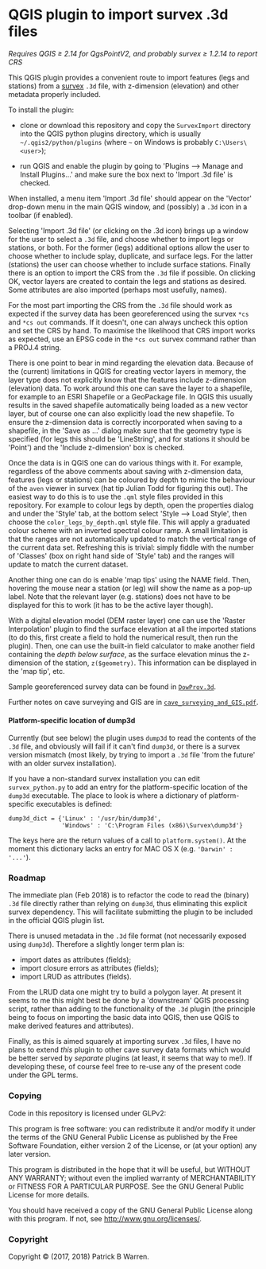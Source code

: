 # QGIS plugin to import survex .3d files

_Requires QGIS &ge; 2.14 for QgsPointV2, and probably survex &ge; 1.2.14 to report CRS_

This QGIS plugin provides a convenient route to import features (legs and
stations) from a [survex](https://survex.com/ "survex.com")
`.3d` file, with z-dimension (elevation) and other
metadata properly included.

To install the plugin:

* clone or download this repository and copy the `SurvexImport`
directory into the QGIS python plugins directory, which is usually
`~/.qgis2/python/plugins` (where `~` on Windows is probably
`C:\Users\<user>`);

* run QGIS and enable the plugin by going to 'Plugins --> Manage and
  Install Plugins...' and make sure the box next to 'Import .3d file'
  is checked.

When installed, a menu item 'Import .3d file' should appear on the
'Vector' drop-down menu in the main QGIS window, and (possibly) a
`.3d` icon in a toolbar (if enabled).

Selecting 'Import .3d file' (or clicking on the .3d icon) brings up a
window for the user to select a `.3d` file, and choose whether to
import legs or stations, or both.  For the former (legs) additional
options allow the user to choose whether to include splay, duplicate,
and surface legs.  For the latter (stations) the user can choose
whether to include surface stations.  Finally there is an option to
import the CRS from the `.3d` file if possible.  On clicking OK,
vector layers are created to contain the legs and stations as desired.
Some attributes are also imported (perhaps most usefully, names).

For the most part importing the CRS from the `.3d` file should work as
expected if the survey data has been georeferenced using the survex
`*cs` and `*cs out` commands.  If it doesn't, one can always uncheck
this option and set the CRS by hand.  To maximise the likelihood that
CRS import works as expected, use an EPSG code in the `*cs out` survex
command rather than a PROJ.4 string.

There is one point to bear in mind regarding the elevation data.
Because of the (current) limitations in QGIS for creating vector
layers in memory, the layer type does not explicitly know that the
features include z-dimension (elevation) data.  To work around this
one can save the layer to a shapefile, for example to an ESRI
Shapefile or a GeoPackage file.  In QGIS this usually results in the
saved shapefile automatically being loaded as a new vector layer, but
of course one can also explicitly load the new shapefile.  To ensure
the z-dimension data is correctly incorporated when saving to a
shapefile, in the 'Save as ...'  dialog make sure that the geometry
type is specified (for legs this should be 'LineString', and for
stations it should be 'Point') and the 'Include z-dimension' box is
checked.

Once the data is in QGIS one can do various things with it.  For
example, regardless of the above comments about saving with
z-dimension data, features (legs or stations) can be coloured by depth
to mimic the behaviour of the `aven` viewer in survex (hat tip Julian
Todd for figuring this out).  The easiest way to do this is to use the
`.qml` style files provided in this repository.  For example to colour
legs by depth, open the properties dialog and under the 'Style' tab,
at the bottom select 'Style --> Load Style', then choose the
`color_legs_by_depth.qml` style file.  This will apply a graduated
colour scheme with an inverted spectral colour ramp.  A small
limitation is that the ranges are not automatically updated to match
the vertical range of the current data set.  Refreshing this is
trivial: simply fiddle with the number of 'Classes' (box on right hand
side of 'Style' tab) and the ranges will update to match the current
dataset.

Another thing one can do is enable 'map tips' using the NAME field.
Then, hovering the mouse near a station (or leg) will show the name as a
pop-up label.  Note that the relevant layer (e.g. stations) does not
have to be displayed for this to work (it has to be the active layer
though).

With a digital elevation model (DEM raster layer) one can use the
'Raster Interpolation' plugin to find the surface elevation at all the
imported stations (to do this, first create a field to hold the
numerical result, then run the plugin).  Then, one can use the
built-in field calculator to make another field containing the _depth
below surface_, as the surface elevation minus the z-dimension of the
station, `z($geometry)`.  This information can be displayed in the
'map tip', etc.

Sample georeferenced survey data can be found in
[`DowProv.3d`](DowProv/DowProv.3d).

Further notes on cave surveying and GIS are in 
[`cave_surveying_and_GIS.pdf`](cave_surveying_and_GIS.pdf).

#### Platform-specific location of dump3d

Currently (but see below) the plugin uses `dump3d` to read the contents of
the `.3d` file, and obviously will fail if it can't find `dump3d`, or
there is a survex version mismatch (most likely, by trying to import a
`.3d` file 'from the future' with an older survex installation).

If you have a non-standard survex installation you can edit
`survex_python.py` to add an entry for the platform-specific location
of the `dump3d` executable.  The place to look is where a
dictionary of platform-specific executables is defined:
```
dump3d_dict = {'Linux' : '/usr/bin/dump3d',
               'Windows' : 'C:\Program Files (x86)\Survex\dump3d'}
```

The keys here are the return values of a call to `platform.system()`.
At the moment this dictionary lacks an entry for MAC OS X (e.g.
`'Darwin' : '...'`).

### Roadmap

The immediate plan (Feb 2018) is to refactor the code to read the
(binary) `.3d` file directly rather than relying on `dump3d`, thus
eliminating this explicit survex dependency.  This will facilitate
submitting the plugin to be included in the official QGIS plugin list.

There is unused metadata in the `.3d` file format
(not necessarily exposed using `dump3d`).  Therefore a slightly
longer term plan is:

* import dates as attributes (fields); 
* import closure errors as attributes (fields); 
* import LRUD as attributes (fields).

From the LRUD data one might try to build a polygon layer.  At present
it seems to me this might best be done by a 'downstream' QGIS
processing script, rather than adding to the functionality of the
`.3d` plugin (the principle being to focus on importing the basic data
into QGIS, then use QGIS to make derived features and
attributes).

Finally, as this is aimed squarely at importing survex `.3d`
files, I have no plans to extend _this_ plugin to other cave survey
data formats which would be better served by _separate_ plugins (at
least, it seems that way to me!).  If developing these, of course feel
free to re-use any of the present code under the GPL terms.

### Copying

Code in this repository is licensed under GLPv2:

This program is free software: you can redistribute it and/or modify
it under the terms of the GNU General Public License as published by
the Free Software Foundation, either version 2 of the License, or
(at your option) any later version.

This program is distributed in the hope that it will be useful, but
WITHOUT ANY WARRANTY; without even the implied warranty of
MERCHANTABILITY or FITNESS FOR A PARTICULAR PURPOSE.  See the GNU
General Public License for more details.

You should have received a copy of the GNU General Public License
along with this program.  If not, see
<http://www.gnu.org/licenses/>.

### Copyright

Copyright &copy; (2017, 2018) Patrick B Warren.


